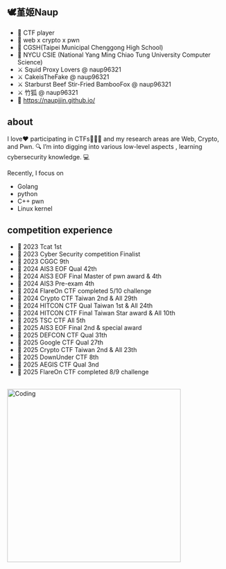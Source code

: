 ## 🕊️堇姬Naup

- 🎀 CTF player
- 🚩 web x crypto x pwn
- 🏫 CGSH(Taipei Municipal Chenggong High School)
- 🏫 NYCU CSIE (National Yang Ming Chiao Tung University Computer Science)
- ⚔️ Squid Proxy Lovers @ naup96321
- ⚔️ CakeisTheFake @ naup96321
- ⚔️ Starburst Beef Stir-Fried BambooFox @ naup96321
- ⚔️ 竹狐 @ naup96321
- 🌱 https://naupjjin.github.io/  

## about
I love❤ participating in CTFs🚩🚩🚩 and my research areas are Web, Crypto, and Pwn. 🔍 I’m into digging into various low-level aspects
, learning cybersecurity knowledge. 💻

Recently, I focus on
- Golang
- python
- C++ pwn
- Linux kernel

## competition experience
- 🚩 2023 Tcat 1st
- 🚩 2023 Cyber Security competition Finalist
- 🚩 2023 CGGC 9th
- 🚩 2024 AIS3 EOF Qual 42th
- 🚩 2024 AIS3 EOF Final Master of pwn award & 4th
- 🚩 2024 AIS3 Pre-exam 4th
- 🚩 2024 FlareOn CTF completed 5/10 challenge
- 🚩 2024 Crypto CTF Taiwan 2nd & All 29th
- 🚩 2024 HITCON CTF Qual Taiwan 1st & All 24th
- 🚩 2024 HITCON CTF Final Taiwan Star award & All 10th
- 🚩 2025 TSC CTF All 5th
- 🚩 2025 AIS3 EOF Final 2nd & special award
- 🚩 2025 DEFCON CTF Qual 31th
- 🚩 2025 Google CTF Qual 27th
- 🚩 2025 Crypto CTF Taiwan 2nd & All 23th
- 🚩 2025 DownUnder CTF 8th
- 🚩 2025 AEGIS CTF Qual 3nd
- 🚩 2025 FlareOn CTF completed 8/9 challenge

<br>
<div style="display: flex; justify-content: space-between;">
    <img src="https://i.imgur.com/mk6kv4S.gif" alt="Coding" width="400" />
</div>

